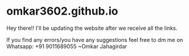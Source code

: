 # omkar3602.github.io
Hey there!!
I'll be updating the website after we receive all the links.

If you find any errors/you have any suggestions feel free to 
dm me on Whatsapp: +91 9011689055
~Omkar Jahagirdar
